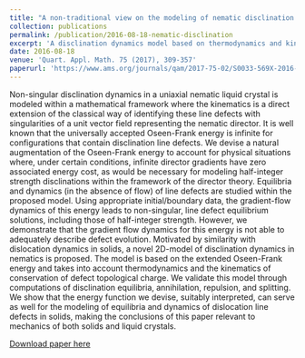 ```yaml
---
title: "A non-traditional view on the modeling of nematic disclination dynamics"
collection: publications
permalink: /publication/2016-08-18-nematic-disclination
excerpt: 'A disclination dynamics model based on thermodynamics and kinematics.'
date: 2016-08-18
venue: 'Quart. Appl. Math. 75 (2017), 309-357'
paperurl: 'https://www.ams.org/journals/qam/2017-75-02/S0033-569X-2016-01441-4/home.html'
---
```

Non-singular disclination dynamics in a uniaxial nematic liquid crystal is modeled within a mathematical framework where the kinematics is a direct extension of the classical way of identifying these line defects with singularities of a unit vector field representing the nematic director. It is well known that the universally accepted Oseen-Frank energy is infinite for configurations that contain disclination line defects. We devise a natural augmentation of the Oseen-Frank energy to account for physical situations where, under certain conditions, infinite director gradients have zero associated energy cost, as would be necessary for modeling half-integer strength disclinations within the framework of the director theory. Equilibria and dynamics (in the absence of flow) of line defects are studied within the proposed model. Using appropriate initial/boundary data, the gradient-flow dynamics of this energy leads to non-singular, line defect equilibrium solutions, including those of half-integer strength. However, we demonstrate that the gradient flow dynamics for this energy is not able to adequately describe defect evolution. Motivated by similarity with dislocation dynamics in solids, a novel 2D-model of disclination dynamics in nematics is proposed. The model is based on the extended Oseen-Frank energy and takes into account thermodynamics and the kinematics of conservation of defect topological charge. We validate this model through computations of disclination equilibria, annihilation, repulsion, and splitting. We show that the energy function we devise, suitably interpreted, can serve as well for the modeling of equilibria and dynamics of dislocation line defects in solids, making the conclusions of this paper relevant to mechanics of both solids and liquid crystals.

[Download paper here](https://www.ams.org/journals/qam/2017-75-02/S0033-569X-2016-01441-4/home.html)
